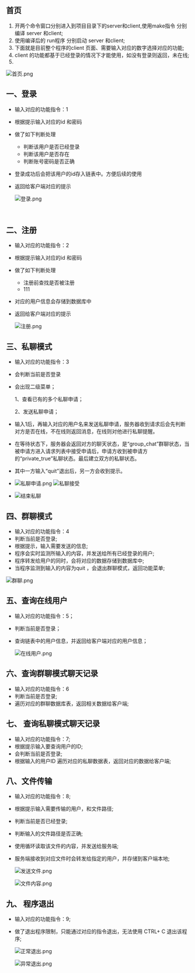 ## 首页

1. 开两个命令窗口分别进入到项目目录下的server和client,使用make指令 分别编译 server 和client;
2. 使用编译后的 run程序 分别启动 server 和client;
3. 下面就是目前整个程序的client 页面、需要输入对应的数字选择对应的功能;
4. client 的功能都基于已经登录的情况下才能使用，如没有登录则返回，未在线;
5. 

![首页.png](https://momentx-guli.oss-cn-shanghai.aliyuncs.com/chats/images/%E9%A6%96%E9%A1%B5.png)

## 一、登录

- 输入对应的功能指令：1
- 根据提示输入对应的id 和密码
- 做了如下判断处理
  - 判断该用户是否已经登录
  - 判断该用户是否存在
  - 判断账号密码是否正确
- 登录成功后会把该用户的id存入链表中。方便后续的使用
- 返回给客户端对应的提示
  
  ![登录.png](https://momentx-guli.oss-cn-shanghai.aliyuncs.com/chats/images/%E7%99%BB%E5%BD%95.png)
  
  <br/>

## 二、注册

- 输入对应的功能指令：2
- 根据提示输入对应的id 和密码
- 做了如下判断处理
  - 注册前查找是否被注册
  - 111
- 对应的用户信息会存储到数据库中
- 返回给客户端对应的提示
  
  ![注册.png](https://momentx-guli.oss-cn-shanghai.aliyuncs.com/chats/images/%E6%B3%A8%E5%86%8C.png)

## 三、私聊模式

- 输入对应的功能指令：3
- 会判断当前是否登录
- 会出现二级菜单；
  
  1、查看已有的多个私聊申请；
  
  2、发送私聊申请；
- 输入1后，再输入对应的用户名来发送私聊申请，服务器收到请求后会先判断对方是否在线，不在线则返回消息，在线则对他进行私聊提醒。
- 在等待状态下，服务器会返回对方的聊天状态，是“group_chat”群聊状态，当被申请方进入请求列表中接受申请后，申请方收到被申请方的“private_true”私聊状态。最后建立双方的私聊状态。
- 其中一方输入“quit”退出后，另一方会收到提示。
-   ![私聊申请.png](https://momentx-guli.oss-cn-shanghai.aliyuncs.com/chats/images/%E7%A7%81%E8%81%8A%E5%8F%91%E8%B5%B7%E7%AB%AF.png)        ![私聊接受](https://momentx-guli.oss-cn-shanghai.aliyuncs.com/chats/images/%E7%A7%81%E8%81%8A%E6%8E%A5%E6%94%B6%E7%AB%AF.png)
- ![结束私聊](https://momentx-guli.oss-cn-shanghai.aliyuncs.com/chats/images/%E9%80%80%E5%87%BA%E7%A7%81%E8%81%8A.png)

## 四、群聊模式

- 输入对应的功能指令：4
- 判断当前是否登录;
- 根据提示，输入需要发送的信息;
- 程序会实时监测所输入的内容，并发送给所有已经登录的用户;
- 程序转发给用户的同时，会将对应的数据存储到数据库中;
- 当程序监测到输入的内容为quit ，会退出群聊模式，返回功能菜单;

 ![群聊.png](https://momentx-guli.oss-cn-shanghai.aliyuncs.com/chats/images/%E7%BE%A4%E8%81%8A.png)

## 五、查询在线用户

- 输入对应的功能指令：5；
- 判断当前是否登录；
- 查询链表中的用户信息，并返回给客户端对应的用户信息；
  
  ![在线用户.png](https://momentx-guli.oss-cn-shanghai.aliyuncs.com/chats/images/%E5%9C%A8%E7%BA%BF%E7%94%A8%E6%88%B7.png)

## 六、查询群聊模式聊天记录

- 输入对应的功能指令：6
- 判断当前是否登录;
- 遍历对应的群聊数据库表，返回相关数据给客户端;

## 七、 查询私聊模式聊天记录

- 输入对应的功能指令：7;
- 根据提示输入要查询用户的ID;
- 会判断当前是否登录;
- 根据输入的用户ID 遍历对应的私聊数据表，返回对应的数据给客户端;

## 八、文件传输

- 输入对应的功能指令：8;
- 根据提示输入需要传输的用户，和文件路径;
- 判断当前是否已经登录;
- 判断输入的文件路径是否正确;
- 使用循环读取该文件的内容，并发送给服务端;
- 服务端接收到对应文件时会转发给指定的用户，并存储到客户端本地;
  
  ![发送文件.png](https://momentx-guli.oss-cn-shanghai.aliyuncs.com/chats/images/%E5%8F%91%E9%80%81%E6%96%87%E4%BB%B6.png)
  
  ![文件内容.png](https://momentx-guli.oss-cn-shanghai.aliyuncs.com/chats/images/%E5%8F%91%E9%80%81%E6%96%87%E4%BB%B6.png)

## 九、 程序退出

- 输入对应的功能指令：9;
- 做了退出程序限制，只能通过对应的指令退出，无法使用 CTRL+ C 退出该程序;
  
  ![正常退出.png](https://momentx-guli.oss-cn-shanghai.aliyuncs.com/chats/images/%E6%AD%A3%E5%B8%B8%E9%80%80%E5%87%BA.png)
  
  ![异常退出.png](https://momentx-guli.oss-cn-shanghai.aliyuncs.com/chats/images/%E6%AD%A3%E5%B8%B8%E9%80%80%E5%87%BA.png)

